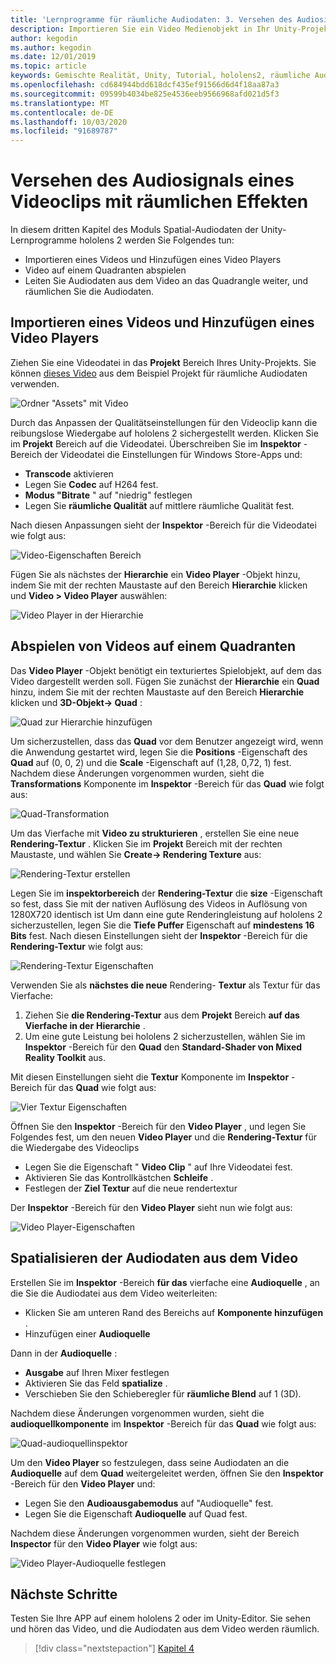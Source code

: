 ```yaml
---
title: 'Lernprogramme für räumliche Audiodaten: 3. Versehen des Audiosignals eines Videoclips mit räumlichen Effekten'
description: Importieren Sie ein Video Medienobjekt in Ihr Unity-Projekt, und räumlichen Sie die Audiodaten aus dem Video.
author: kegodin
ms.author: kegodin
ms.date: 12/01/2019
ms.topic: article
keywords: Gemischte Realität, Unity, Tutorial, hololens2, räumliche Audiodaten
ms.openlocfilehash: cd684944bdd618dcf435ef91566d6d4f18aa87a3
ms.sourcegitcommit: 09599b4034be825e4536eeb9566968afd021d5f3
ms.translationtype: MT
ms.contentlocale: de-DE
ms.lasthandoff: 10/03/2020
ms.locfileid: "91689787"
---
```

# <a name="spatializing-audio-from-a-video"></a>Versehen des Audiosignals eines Videoclips mit räumlichen Effekten
In diesem dritten Kapitel des Moduls Spatial-Audiodaten der Unity-Lernprogramme hololens 2 werden Sie Folgendes tun:
* Importieren eines Videos und Hinzufügen eines Video Players
* Video auf einem Quadranten abspielen
* Leiten Sie Audiodaten aus dem Video an das Quadrangle weiter, und räumlichen Sie die Audiodaten.

## <a name="import-a-video-and-add-a-video-player"></a>Importieren eines Videos und Hinzufügen eines Video Players

Ziehen Sie eine Videodatei in das **Projekt** Bereich Ihres Unity-Projekts. Sie können [dieses Video](https://github.com/microsoft/spatialaudio-unity/blob/develop/Samples/MicrosoftSpatializerSample/Assets/Microsoft%20HoloLens%20-%20Spatial%20Sound-PTPvx7mDon4.mp4?raw=true) aus dem Beispiel Projekt für räumliche Audiodaten verwenden.

![Ordner "Assets" mit Video](images/spatial-audio/assets-folder-with-video.png)

Durch das Anpassen der Qualitätseinstellungen für den Videoclip kann die reibungslose Wiedergabe auf hololens 2 sichergestellt werden. Klicken Sie im **Projekt** Bereich auf die Videodatei. Überschreiben Sie im **Inspektor** -Bereich der Videodatei die Einstellungen für Windows Store-Apps und:
* **Transcode** aktivieren
* Legen Sie **Codec** auf H264 fest.
* **Modus "Bitrate** " auf "niedrig" festlegen
* Legen Sie **räumliche Qualität** auf mittlere räumliche Qualität fest.

Nach diesen Anpassungen sieht der **Inspektor** -Bereich für die Videodatei wie folgt aus:

![Video-Eigenschaften Bereich](images/spatial-audio/video-property-pane.png)

Fügen Sie als nächstes der **Hierarchie** ein **Video Player** -Objekt hinzu, indem Sie mit der rechten Maustaste auf den Bereich **Hierarchie** klicken und **Video > Video Player** auswählen:

![Video Player in der Hierarchie](images/spatial-audio/video-player-in-hierarchy.png)

## <a name="play-video-onto-a-quadrangle"></a>Abspielen von Videos auf einem Quadranten
Das **Video Player** -Objekt benötigt ein texturiertes Spielobjekt, auf dem das Video dargestellt werden soll. Fügen Sie zunächst der **Hierarchie** ein **Quad** hinzu, indem Sie mit der rechten Maustaste auf den Bereich **Hierarchie** klicken und **3D-Objekt-> Quad** :

![Quad zur Hierarchie hinzufügen](images/spatial-audio/add-quad-to-hierarchy.png)

Um sicherzustellen, dass das **Quad** vor dem Benutzer angezeigt wird, wenn die Anwendung gestartet wird, legen Sie die **Positions** -Eigenschaft des **Quad** auf (0, 0, 2) und die **Scale** -Eigenschaft auf (1,28, 0,72, 1) fest. Nachdem diese Änderungen vorgenommen wurden, sieht die **Transformations** Komponente im **Inspektor** -Bereich für das **Quad** wie folgt aus:

![Quad-Transformation](images/spatial-audio/quad-transform.png)

Um das Vierfache mit **Video zu strukturieren** , erstellen Sie eine neue **Rendering-Textur** . Klicken Sie im **Projekt** Bereich mit der rechten Maustaste, und wählen Sie **Create-> Rendering Texture** aus:

![Rendering-Textur erstellen](images/spatial-audio/create-render-texture.png)

Legen Sie im **inspektorbereich** der **Rendering-Textur** die **size** -Eigenschaft so fest, dass Sie mit der nativen Auflösung des Videos in Auflösung von 1280X720 identisch ist Um dann eine gute Renderingleistung auf hololens 2 sicherzustellen, legen Sie die **Tiefe Puffer** Eigenschaft auf **mindestens 16 Bits** fest. Nach diesen Einstellungen sieht der **Inspektor** -Bereich für die **Rendering-Textur** wie folgt aus:

![Rendering-Textur Eigenschaften](images/spatial-audio/render-texture-properties.png)

Verwenden Sie als **nächstes die neue** Rendering- **Textur** als Textur für das Vierfache:
1. Ziehen Sie **die Rendering-Textur** aus dem **Projekt** Bereich **auf das Vierfache in der** **Hierarchie** .
2. Um eine gute Leistung bei hololens 2 sicherzustellen, wählen Sie im **Inspektor** -Bereich für den **Quad** den **Standard-Shader von Mixed Reality Toolkit** aus.

Mit diesen Einstellungen sieht die **Textur** Komponente im **Inspektor** -Bereich für das **Quad** wie folgt aus:

![Vier Textur Eigenschaften](images/spatial-audio/quad-texture-properties.png)

Öffnen Sie den **Inspektor** -Bereich für den **Video Player** , und legen Sie Folgendes fest, um den neuen **Video Player** und die **Rendering-Textur** für die Wiedergabe des Videoclips
* Legen Sie die Eigenschaft " **Video Clip** " auf Ihre Videodatei fest.
* Aktivieren Sie das Kontrollkästchen **Schleife** .
* Festlegen der **Ziel Textur** auf die neue rendertextur

Der **Inspektor** -Bereich für den **Video Player** sieht nun wie folgt aus:

![Video Player-Eigenschaften](images/spatial-audio/video-player-properties.png)

## <a name="spatialize-the-audio-from-the-video"></a>Spatialisieren der Audiodaten aus dem Video
Erstellen Sie im **Inspektor** -Bereich **für das** vierfache eine **Audioquelle** , an die Sie die Audiodatei aus dem Video weiterleiten:
* Klicken Sie am unteren Rand des Bereichs auf **Komponente hinzufügen** .
* Hinzufügen einer **Audioquelle**

Dann in der **Audioquelle** :
* **Ausgabe** auf Ihren Mixer festlegen
* Aktivieren Sie das Feld **spatialize** .
* Verschieben Sie den Schieberegler für **räumliche Blend** auf 1 (3D).

Nachdem diese Änderungen vorgenommen wurden, sieht die **audioquellkomponente** im **Inspektor** -Bereich für das **Quad** wie folgt aus:

![Quad-audioquellinspektor](images/spatial-audio/quad-audio-source-inspector.png)

Um den **Video Player** so festzulegen, dass seine Audiodaten an die **Audioquelle** auf dem **Quad** weitergeleitet werden, öffnen Sie den **Inspektor** -Bereich für den **Video Player** und:
* Legen Sie den **Audioausgabemodus** auf "Audioquelle" fest.
* Legen Sie die Eigenschaft **Audioquelle** auf Quad fest.

Nachdem diese Änderungen vorgenommen wurden, sieht der Bereich **Inspector** für den **Video Player** wie folgt aus:

![Video Player-Audioquelle festlegen](images/spatial-audio/video-player-set-audio-source.png)

## <a name="next-steps"></a>Nächste Schritte
Testen Sie Ihre APP auf einem hololens 2 oder im Unity-Editor. Sie sehen und hören das Video, und die Audiodaten aus dem Video werden räumlich.

> [!div class="nextstepaction"]
> [Kapitel 4](unity-spatial-audio-ch4.md) 

